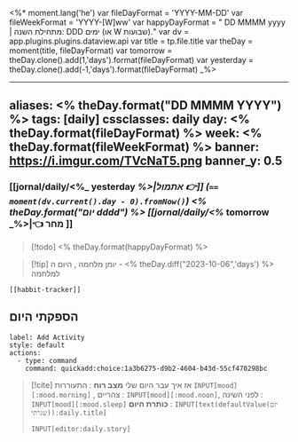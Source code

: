 <%*
moment.lang('he')
var fileDayFormat = 'YYYY-MM-DD'
var fileWeekFormat = 'YYYY-[W]ww' 
var happyDayFormat = " DD MMMM yyyy | מתחילת השנה: DDD ימים (או W שבועות)."
var dv = app.plugins.plugins.dataview.api
var title = tp.file.title
var theDay = moment(title, fileDayFormat)
var tomorrow  = theDay.clone().add(1,'days').format(fileDayFormat)
var yesterday  = theDay.clone().add(-1,'days').format(fileDayFormat)
_%>

---
aliases: <% theDay.format("DD MMMM YYYY") %>
tags: [daily]
cssclasses: daily
day: <% theDay.format(fileDayFormat) %>
week: <% theDay.format(fileWeekFormat) %>
banner: https://i.imgur.com/TVcNaT5.png
banner_y: 0.5
---

### [[jornal/daily/<%_ yesterday _%>|אתמול 👉]] (**`== moment(dv.current().day - 0).fromNow()`**) <% theDay.format("יום dddd") %> [[jornal/daily/<%_ tomorrow _%>|👈 מחר ]]

> [!todo]  <% theDay.format(happyDayFormat) %> 

> [!tip]  יומן מלחמה , היום ה - <% theDay.diff("2023-10-06",'days') %> למלחמה

```meta-bind-embed
[[habbit-tracker]]
```

## הספקתי היום

```meta-bind-button
label: Add Activity
style: default
actions: 
  - type: command
    command: quickadd:choice:1a3b6275-d9b2-4604-b43d-55cf470298bc

```

> [!cite] אז איך עבר היום שלי
> **מצב רוח** :  התעוררות `INPUT[mood][:mood.morning]` , צהריים : `INPUT[mood][:mood.noon]`,  לפני השינה :  `INPUT[mood][:mood.sleep]`
> **כותרת היום** : `INPUT[text(defaultValue(יום שגרתי)):daily.title]`
> ```meta-bind
> INPUT[editor:daily.story]
> ```
